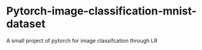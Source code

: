 # Pytorch-image-classification-mnist-dataset
A small project of pytorch for image classifcation through LR
